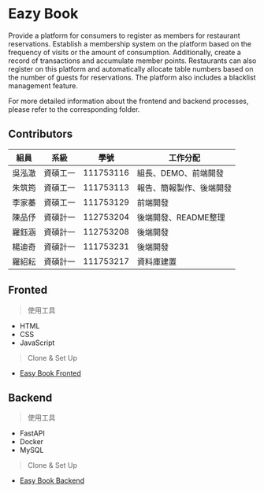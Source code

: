 # Eazy Book
Provide a platform for consumers to register as members for restaurant reservations. Establish a membership system on the platform based on the frequency of visits or the amount of consumption. Additionally, create a record of transactions and accumulate member points. Restaurants can also register on this platform and automatically allocate table numbers based on the number of guests for reservations. The platform also includes a blacklist management feature.

For more detailed information about the frontend and backend processes, please refer to the corresponding folder.

## Contributors

| 組員   | 系級     | 學號      | 工作分配                       |
|--------|----------|-----------|--------------------------------|
| 吳泓澈 | 資碩工一 | 111753116 | 組長、DEMO、前端開發           |
| 朱筑筠 | 資碩工一 | 111753113 | 報告、簡報製作、後端開發             |
| 李家蓁 | 資碩工一 | 111753129 | 前端開發                     |
| 陳品伃 | 資碩計一 | 112753204 | 後端開發、README整理          |
| 羅鈺涵 | 資碩計一 | 112753208 | 後端開發                       |
| 楊迪奇 | 資碩計一 | 111753231 | 後端開發                        |
| 羅紹耘 | 資碩計一 | 111753217 | 資料庫建置                       |

## Fronted
> 使用工具
* HTML
* CSS
* JavaScript

> Clone & Set Up
* [Easy Book Fronted](https://github.com/Hunter107306009/Easy_book/tree/main/EasyBookFrontend)

## Backend
> 使用工具
* FastAPI
* Docker
* MySQL

> Clone & Set Up
* [Easy Book Backend](https://github.com/Hunter107306009/Easy_book/tree/main/EasyBookBackend)
